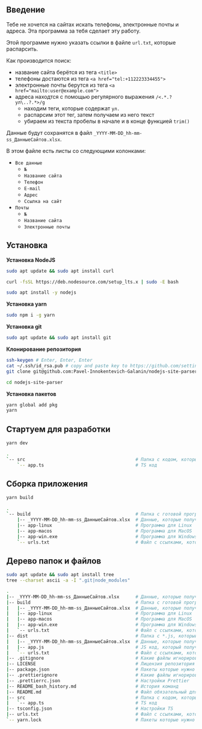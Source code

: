 ## Введение

Тебе не хочется на сайтах искать телефоны, электронные почты и адреса.
Эта программа за тебя сделает эту работу.

Этой программе нужно указать ссылки в файле `url.txt`, которые распарсить.

Как производится поиск:
- название сайта берётся из тега `<title>`
- телефоны достаются из тега `<a href="tel:+112223334455">`
- электронные почты берутся из тега `<a href="mailto:user@example.com">`
- адреса находтся с помощью регулярного выражения `/<.*.?ул\..?.*>/g`
    - находим теги, которые содержат `ул.`
    - распарсим этот тег, затем получаем из него текст
    - убираем из текста пробелы в начале и в конце функцией `trim()`

Данные будут сохранятся в файл `_YYYY-MM-DD_hh-mm-ss_ДанныеСайтов.xlsx`.

В этом файле есть листы со следующими колонками:
- `Все данные`
    - `№`
    - `Название сайта`
    - `Телефон`
    - `E-mail`
    - `Адрес`
    - `Ссылка на сайт`
- `Почты`
    - `№`
    - `Название сайта`
    - `Электронные почты`

## Установка

**Установка NodeJS**

```bash
sudo apt update && sudo apt install curl

curl -fsSL https://deb.nodesource.com/setup_lts.x | sudo -E bash

sudo apt install -y nodejs
```

**Установка yarn**

```bash
sudo npm i -g yarn
```

**Установка git**

```bash
sudo apt update && sudo apt install git
```

**Клонирование репозитория**

```bash
ssh-keygen # Enter, Enter, Enter
cat ~/.ssh/id_rsa.pub # copy and paste key to https://github.com/settings/ssh/new
git clone git@github.com:Pavel-Innokentevich-Galanin/nodejs-site-parser.git

cd nodejs-site-parser
```

**Установка пакетов**

```bash
yarn global add pkg
yarn
```

## Стартуем для разработки

```bash
yarn dev
```

```bash
.
`-- src                                         # Папка с кодом, который нужно писать
    `-- app.ts                                  # TS код
```

## Сборка приложения

```bash
yarn build
```

```bash
.
`-- build                                       # Папка с готовой программой
    |-- _YYYY-MM-DD_hh-mm-ss_ДанныеСайтов.xlsx  # Данные, которые получены из готовой программы
    |-- app-linux                               # Программа для Linux
    |-- app-macos                               # Программа для MacOS
    |-- app-win.exe                             # Программа для Windows
    `-- urls.txt                                # Файл с ссылками, которые нужно посетить
```

## Дерево папок и файлов

```bash
sudo apt update && sudo apt install tree
tree --charset ascii -a -I ".git|node_modules"
```

```bash
.
|-- _YYYY-MM-DD_hh-mm-ss_ДанныеСайтов.xlsx      # Данные, которые получены из $ yarn dev
|-- build                                       # Папка с готовой программой
|   |-- _YYYY-MM-DD_hh-mm-ss_ДанныеСайтов.xlsx  # Данные, которые получены из готовой программы
|   |-- app-linux                               # Программа для Linux
|   |-- app-macos                               # Программа для MacOS
|   |-- app-win.exe                             # Программа для Windows
|   `-- urls.txt                                # Файл с ссылками, которые нужно посетить
|-- dist                                        # Папка с *.js, который был создан из *.ts
|   |-- _YYYY-MM-DD_hh-mm-ss_ДанныеСайтов.xlsx  # Данные, которые получены из $ yarn start
|   |-- app.js                                  # JS код, который получен из TS кода
|   `-- urls.txt                                # Файл с ссылками, которые нужно посетить
|-- .gitignore                                  # Какие файлы игнорировать Git'у
|-- LICENSE                                     # Лицензия репозитория
|-- package.json                                # Пакеты которые нужно установить
|-- .prettierignore                             # Какие файлы игнорировать Prettier
|-- .prettierrc.json                            # Настройки Prettier
|-- README_bash_history.md                      # История команд
|-- README.md                                   # Файл обязательный для чтения
|-- src                                         # Папка с кодом, который нужно писать
|   `-- app.ts                                  # TS код
|-- tsconfig.json                               # Настройки TS
|-- urls.txt                                    # Файл с ссылками, которые нужно посетить
`-- yarn.lock                                   # Пакеты которые нужно установить через $ yarn
```
